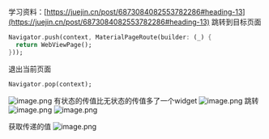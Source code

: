 学习资料：[https://juejin.cn/post/6873084082553782286#heading-13](https://juejin.cn/post/6873084082553782286#heading-13)
跳转到目标页面
```dart
Navigator.push(context, MaterialPageRoute(builder: (_) {
  return WebViewPage();
}));
```
退出当前页面
```dart
Navigator.pop(context);
```
 ![image.png](https://cdn.nlark.com/yuque/0/2023/png/32682386/1695560839294-365accfd-2129-4997-9039-74881b14f348.png#averageHue=%2306192c&clientId=ud174b6e5-6f15-4&from=paste&height=419&id=u220f0e89&originHeight=628&originWidth=740&originalType=binary&ratio=1.5&rotation=0&showTitle=false&size=242025&status=done&style=none&taskId=ud057585a-4006-4fa0-b029-51286f0d889&title=&width=493.3333333333333)
有状态的传值比无状态的传值多了一个widget
![image.png](https://cdn.nlark.com/yuque/0/2023/png/32682386/1695560867251-a0cc9ede-3912-4b3f-b8dd-e4e3ca009646.png#averageHue=%23041729&clientId=ud174b6e5-6f15-4&from=paste&height=399&id=ub4d4f754&originHeight=599&originWidth=828&originalType=binary&ratio=1.5&rotation=0&showTitle=false&size=264497&status=done&style=none&taskId=u44531728-0e5b-407b-a610-a5d3000726c&title=&width=552)
跳转
![image.png](https://cdn.nlark.com/yuque/0/2023/png/32682386/1695560927714-4d6d8dae-5ebe-4403-8731-c083295030fa.png#averageHue=%23091d32&clientId=ud174b6e5-6f15-4&from=paste&height=475&id=u9b06a4fa&originHeight=713&originWidth=886&originalType=binary&ratio=1.5&rotation=0&showTitle=false&size=329392&status=done&style=none&taskId=ua1adc47c-8b17-4a68-a22d-42e9c1c6735&title=&width=590.6666666666666)
![image.png](https://cdn.nlark.com/yuque/0/2023/png/32682386/1695560941272-ef897b1d-3ea1-4b3a-ae8f-3d87ffb68b3a.png#averageHue=%2305192c&clientId=ud174b6e5-6f15-4&from=paste&height=62&id=u4c78ae7f&originHeight=93&originWidth=796&originalType=binary&ratio=1.5&rotation=0&showTitle=false&size=41426&status=done&style=none&taskId=u5a7bf5ac-55ae-4dac-8d8b-06768394fba&title=&width=530.6666666666666)


获取传递的值
![image.png](https://cdn.nlark.com/yuque/0/2024/png/32682386/1714699731726-8a3cd716-6d78-4fad-b54a-c009fd2ba4b1.png#averageHue=%23f7f7f7&clientId=u07d07365-a11c-4&from=paste&height=483&id=ua1147b02&originHeight=483&originWidth=858&originalType=binary&ratio=1&rotation=0&showTitle=false&size=136548&status=done&style=none&taskId=u03d563f9-90e0-4d51-9437-981e28dd1f9&title=&width=858)

